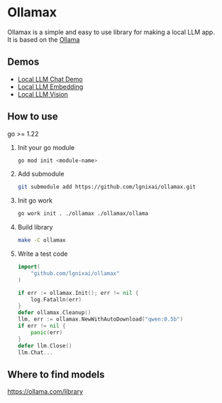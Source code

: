 # Ollamax

Ollamax is a simple and easy to use library for making a local LLM app.  
It is based on the [Ollama](https://github.com/ollama/ollama)

## Demos
- [Local LLM Chat Demo](demo/chat)
- [Local LLM Embedding](demo/embedding)
- [Local LLM Vision](demo/vision)

## How to use
go >= 1.22

1. Init your go module
    ```bash
    go mod init <module-name>
    ```
2. Add submodule
    ```bash
    git submodule add https://github.com/lgnixai/ollamax.git
    ```
   
3. Init go work
    ```bash
    go work init . ./ollamax ./ollamax/ollama
    ```

4. Build library
    ```bash
    make -C ollamax
    ```
5. Write a test code
   ```go
   import(
       "github.com/lgnixai/ollamax"
   )

   if err := ollamax.Init(); err != nil {
       log.Fatalln(err)
   }
   defer ollamax.Cleanup()
   llm, err := ollamax.NewWithAutoDownload("qwen:0.5b")
   if err != nil {
       panic(err)
   }
   defer llm.Close()
   llm.Chat...
   ```

## Where to find models
https://ollama.com/library